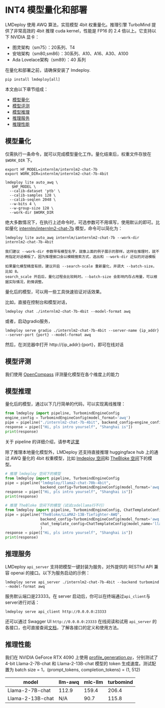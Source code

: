 # INT4 模型量化和部署

LMDeploy 使用 AWQ 算法，实现模型 4bit 权重量化。推理引擎 TurboMind 提供了非常高效的 4bit 推理 cuda kernel，性能是 FP16 的 2.4 倍以上。它支持以下 NVIDIA 显卡：

- 图灵架构（sm75）：20系列、T4
- 安培架构（sm80,sm86）：30系列、A10、A16、A30、A100
- Ada Lovelace架构（sm89）：40 系列

在量化和部署之前，请确保安装了 lmdeploy.

```shell
pip install lmdeploy[all]
```

本文由以下章节组成：

<!-- toc -->

- [模型量化](#模型量化)
- [模型评测](#模型评测)
- [模型推理](#模型推理)
- [推理服务](#推理服务)
- [推理性能](#推理性能)

<!-- tocstop -->

## 模型量化

仅需执行一条命令，就可以完成模型量化工作。量化结束后，权重文件存放在 `$WORK_DIR` 下。

```shell
export HF_MODEL=internlm/internlm2-chat-7b
export WORK_DIR=internlm/internlm2-chat-7b-4bit

lmdeploy lite auto_awq \
   $HF_MODEL \
  --calib-dataset 'ptb' \
  --calib-samples 128 \
  --calib-seqlen 2048 \
  --w-bits 4 \
  --w-group-size 128 \
  --work-dir $WORK_DIR
```

绝大多数情况下，在执行上述命令时，可选参数可不用填写，使用默认的即可。比如量化 [internlm/internlm2-chat-7b](https://huggingface.co/internlm/internlm2-chat-7b) 模型，命令可以简化为：

```shell
lmdeploy lite auto_awq internlm/ianternlm2-chat-7b --work-dir internlm2-chat-7b-4bit
```

```{note}
我们建议 --work-dir 参数带有模型名字，就像上面的例子展示的那样。这样在推理时，就不用指定对话模板了。因为推理接口会以模糊搜索方式，选出和 --work-dir 近似的对话模板
```

```{note}
如果量化模型精度有损，建议开启 --search-scale 重新量化，并调大 --batch-size，比如 8。
search_scale 开启后，量化过程会比较耗时。--batch-size 会影响内存占用量，可以根据实际情况，酌情调整。
```

量化后的模型，可以用一些工具快速验证对话效果。

比如，直接在控制台和模型对话，

```shell
lmdeploy chat ./internlm2-chat-7b-4bit --model-format awq
```

或者，启动gradio服务，

```shell
lmdeploy serve gradio ./internlm2-chat-7b-4bit --server-name {ip_addr} --server-port {port} --model-format awq
```

然后，在浏览器中打开 http://{ip_addr}:{port}，即可在线对话

## 模型评测

我们使用 [OpenCompass](https://opencompass.readthedocs.io/zh-cn/latest/index.html) 评测量化模型在各个维度上的能力

## 模型推理

量化后的模型，通过以下几行简单的代码，可以实现离线推理：

```python
from lmdeploy import pipeline, TurbomindEngineConfig
engine_config = TurbomindEngineConfig(model_format='awq')
pipe = pipeline("./internlm2-chat-7b-4bit", backend_config=engine_config)
response = pipe(["Hi, pls intro yourself", "Shanghai is"])
print(response)
```

关于 pipeline 的详细介绍，请参考[这里](../inference/pipeline.md)

除了推理本地量化模型外，LMDeploy 还支持直接推理 huggingface hub 上的通过 AWQ 量化的 4bit 权重模型，比如 [lmdeploy 空间](https://huggingface.co/lmdeploy)和 [TheBloke 空间](https://huggingface.co/TheBloke)下的模型。

```python
# 推理 lmdeploy 空间下的模型
from lmdeploy import pipeline, TurbomindEngineConfig
pipe = pipeline("lmdeploy/llama2-chat-70b-4bit",
                backend_config=TurbomindEngineConfig(model_format='awq', tp=4))
response = pipe(["Hi, pls intro yourself", "Shanghai is"])
print(response)

# 推理 TheBloke 空间下的模型（试试codellama行不行）
from lmdeploy import pipeline, TurbomindEngineConfig, ChatTemplateConfig
pipe = pipeline("TheBloke/LLaMA2-13B-Tiefighter-AWQ",
                backend_config=TurbomindEngineConfig(model_format='awq'),
                chat_template_config=ChatTemplateConfig(model_name='llama2')
                )
response = pipe(["Hi, pls intro yourself", "Shanghai is"])
print(response)
```

## 推理服务

LMDeploy `api_server` 支持把模型一键封装为服务，对外提供的 RESTful API 兼容 openai 的接口。以下为服务启动的示例：

```shell
lmdeploy serve api_server ./internlm2-chat-7b-4bit --backend turbomind --model-format awq
```

服务默认端口是23333。在 server 启动后，你可以在终端通过`api_client`与server进行对话：

```shell
lmdeploy serve api_client http://0.0.0.0:23333
```

还可以通过 Swagger UI `http://0.0.0.0:23333` 在线阅读和试用 `api_server` 的各接口，也可直接查阅[文档](../serving/api_server.md)，了解各接口的定义和使用方法。

## 推理性能

我们在 NVIDIA GeForce RTX 4090 上使用 [profile_generation.py](https://github.com/InternLM/lmdeploy/blob/main/benchmark/profile_generation.py)，分别测试了 4-bit Llama-2-7B-chat 和 Llama-2-13B-chat 模型的 token 生成速度。测试配置为 batch size = 1，(prompt_tokens, completion_tokens) = (1, 512)

| model            | llm-awq | mlc-llm | turbomind |
| ---------------- | ------- | ------- | --------- |
| Llama-2-7B-chat  | 112.9   | 159.4   | 206.4     |
| Llama-2-13B-chat | N/A     | 90.7    | 115.8     |
